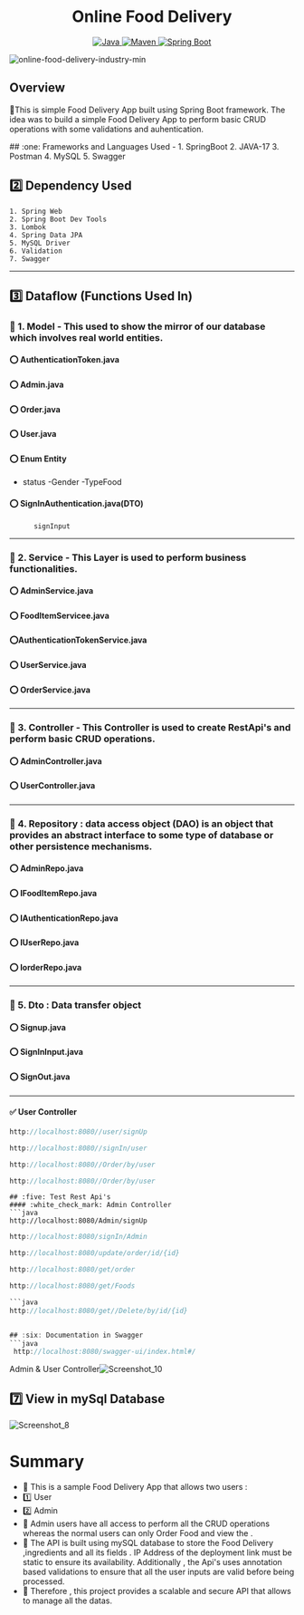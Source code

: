# <h1 align = "center"> Online Food Delivery </h1>
<p align="center">
<a href="Java url">
    <img alt="Java" src="https://img.shields.io/badge/Java->=8-darkblue.svg" />
</a>
<a href="Maven url" >
    <img alt="Maven" src="https://img.shields.io/badge/maven-3.1.3-brightgreen.svg" />
</a>
<a href="Spring Boot url" >
    <img alt="Spring Boot" src="https://img.shields.io/badge/Spring Boot-3.0.6-brightgreen.svg" />
</a>
</p>  

![online-food-delivery-industry-min](https://github.com/DeepakKDEV/ApicrudOperation/assets/142679882/11625f4d-3afe-4a4f-a634-7d9a1bf6114f)
   
 ## Overview
   <p>🔸This is simple Food Delivery App built using Spring Boot framework. The idea was to build a simple Food Delivery App to perform basic CRUD operations                  with some validations and auhentication.
   </p>
## :one: Frameworks and Languages Used -
    1. SpringBoot
    2. JAVA-17
    3. Postman
    4. MySQL
    5. Swagger
    
## :two: Dependency Used
    1. Spring Web
    2. Spring Boot Dev Tools
    3. Lombok
    4. Spring Data JPA
    5. MySQL Driver
    6. Validation
    7. Swagger
-----------------------------------------------------------------------------------------------------------------------------------------------------------------------
## :three: Dataflow (Functions Used In)
### :white_flower: 1. Model - This used to show the mirror of our database which involves real world entities.
#### :o: AuthenticationToken.java
#### :o: Admin.java
#### :o: Order.java
#### :o: User.java
#### :o: Enum Entity
 - status
     -Gender
     -TypeFood
#### :o: SignInAuthentication.java(DTO)
          signInput

-----------------------------------------------------------------------------------------------------------------------------------------------------------------------

### :white_flower: 2. Service - This Layer is used to perform business functionalities.
#### :o: AdminService.java
#### :o: FoodItemServicee.java
#### :o:AuthenticationTokenService.java
#### :o: UserService.java
#### :o: OrderService.java


----------------------------------------------------------------------------------------------------------------------------------------------------

### :white_flower: 3. Controller - This Controller is used to create RestApi's and perform basic CRUD operations.
#### :o: AdminController.java
#### :o: UserController.java

-----------------------------------------------------------------------------------------------------------------------------------------------------------------------
### :white_flower: 4. Repository : data access object (DAO) is an object that provides an abstract interface to some type of database or other persistence mechanisms.
#### :o: AdminRepo.java
#### :o: IFoodItemRepo.java
#### :o: IAuthenticationRepo.java
#### :o: IUserRepo.java
#### :o: IorderRepo.java


-------------------------------------------------------------------------------------------------------------------------------------------------------
### :white_flower: 5. Dto : Data transfer object
#### :o: Signup.java
#### :o: SignInInput.java
#### :o: SignOut.java
-------------------------------------------------------------------------------------------------------------------------------------------------------

#### :white_check_mark: User Controller

```java
http://localhost:8080//user/signUp
```
```java
http://localhost:8080//signIn/user
```
```java
http://localhost:8080//Order/by/user
```
```java
http://localhost:8080//Order/by/user
```
```
## :five: Test Rest Api's
#### :white_check_mark: Admin Controller
```java
http://localhost:8080/Admin/signUp
```

```java
http://localhost:8080/signIn/Admin
```

```java
http://localhost:8080/update/order/id/{id}
```

```java
http://localhost:8080/get/order
```
```java
http://localhost:8080/get/Foods

```java
http://localhost:8080/get//Delete/by/id/{id}


## :six: Documentation in Swagger
```java
 http://localhost:8080/swagger-ui/index.html#/
```
Admin & User Controller![Screenshot_10](https://github.com/DeepakKDEV/FoodDelivery/assets/142679882/399bebb1-d5c0-43eb-8929-0e246b7c3337)


## :seven: View in mySql Database

![Screenshot_8](https://github.com/DeepakKDEV/FoodDelivery/assets/142679882/c48a3e77-abeb-4fbd-a5ae-5ad440fd3254)





#  Summary
- :small_orange_diamond:  This is a sample Food Delivery App that allows two users :
- :one: User
- :two: Admin
- :small_orange_diamond: Admin users have all access to perform all the CRUD operations whereas the normal users can only Order Food and view the .
-  :small_orange_diamond: The API is built using mySQL database to store the Food Delivery ,ingredients and all its fields . IP Address of the deployment link must be static to ensure its availability. Additionally , the Api's uses annotation based validations to ensure that all the user inputs are valid before being processed.
-  :small_orange_diamond: Therefore , this project provides a scalable and secure API that allows to manage all the datas.

             
